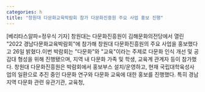 ```yaml
---
categories: h
title: "창원대 다문화교육박람회 참가 다문화진흥원 주요 사업 홍보 진행"
---
```

[베리타스알파=정우식 기자] 창원대는 다문화진흥원이 김해문화의전당에서 열린 "2022 경남다문화교육박람회"에 참가해 창원대 다문화진흥원의 주요 사업을 홍보했다고 26일 밝혔다.이번 박람회는 "다문화"와 "교육"이라는 주제로 다문화 인식 개선 및 공감대 형성을 위해 진행됐으며, 지역 내 다문화 가족 및 학생, 교육계 관계자 등이 참가했다. 창원대 다문화진흥원은 박람회에서 홍보부스 설치/운영하고, 현재 국립대학육성사업의 일환으로 추진 중인 다문화 연구와 다문화 교육에 대한 홍보를 진행했다. 특히 경남지역 다문화 관련 유관기관, 교육청,